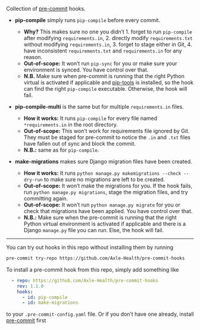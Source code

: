 Collection of [pre-commit][] hooks.

- **pip-compile** simply runs `pip-compile` before every commit.
  - **Why?** This makes sure no one you didn’t 1. forget to run `pip-compile` after modifying `requirements.in`, 2. directly modify `requirements.txt` without modifying `requirements.in`, 3. forget to stage either in Git, 4. have inconsistent `requirements.txt` and `requirements.in` for any reason.
  - **Out-of-scope:** It won’t run `pip-sync` for you or make sure your environment is synced. You have control over that.
  - **N.B.** Make sure when pre-commit is running that the right Python virtual is activated if applicable and [pip-tools][] is installed, so the hook can find the right `pip-compile` executable. Otherwise, the hook will fail.


- **pip-compile-multi** is the same but for multiple `requirements.in` files.
  - **How it works:** It runs `pip-compile` for every file named `*requirements.in` in the root directory.
  - **Out-of-scope:** This won’t  work for requirements file ignored by Git. They must be staged for pre-commit to notice the `.in` and `.txt` files have fallen out of sync and block the commit.
  - **N.B.:** same as for `pip-compile`.
  
 
- **make-migrations** makes sure Django migration files have been created.
  - **How it works:** It runs `python manage.py makemigrations --check --dry-run` to make sure no migrations are left to be created.
  - **Out-of-scope:** It won’t make the migrations for you. If the hook fails, run `python manage.py migrations`, stage the migration files, and try committing again. 
  - **Out-of-scope:** It won’t run `python manage.py migrate` for you or check that migrations have been applied.  You have control over that.
  - **N.B.:** Make sure when the pre-commit is running that the right Python virtual environment is activated if applicable and there is a Django `manage.py` file you can run. Else, the hook will fail.
  
---

You can try out hooks in this repo without installing them by running
```bash
pre-commit try-repo https://github.com/Axle-Health/pre-commit-hooks
```

To install a pre-commit hook from this repo, simply add something like
```yaml
  - repo: https://github.com/Axle-Health/pre-commit-hooks
    rev: 1.1.0
    hooks:
      - id: pip-compile
      - id: make-migrations
```
to your `.pre-commit-config.yaml` file. Or if you don’t have one already, install [pre-commit][] first 

[pre-commit]: https://pre-commit.com/
[pip-tools]: https://github.com/jazzband/pip-tools_
